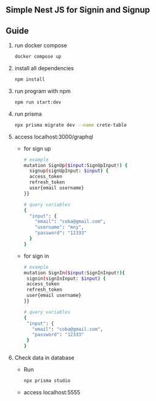## Simple Nest JS for Signin and Signup

## Guide

1. run docker compose

   ```bash
   docker compose up
   ```

2. install all dependencies

   ```bash
   npm install
   ```

3. run program with npm

   ```bash
   npm run start:dev
   ```

4. run prisma

   ```bash
   npx prisma migrate dev --name crete-table
   ```

5. access localhost:3000/graphql

   - for sign up

     ```bash
     # example
     mutation SignUp($input:SignUpInput!) {
       signup(signUpInput: $input) {
       access_token
       refresh_token
       user{email username}
     }}

     # query variables
     {
       "input": {
         "email": "coba@gmail.com",
         "username": "mny",
         "password": "12333"
       }
     }
     ```

   - for sign in

     ```bash
     # example
     mutation SignIn($input:SignInInput!){
      signin(signInInput: $input) {
      access_token
      refresh_token
      user{email username}
     }}

     # query variables
     {
      "input": {
        "email": "coba@gmail.com",
        "password": "12333"
      }
     }
     ```

6. Check data in database

   - Run

     ```bash
     npx prisma studio
     ```

   - access localhost:5555
